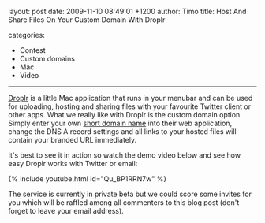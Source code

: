 layout: post
date: 2009-11-10 08:49:01 +1200
author: Timo
title: Host And Share Files On Your Custom Domain With Droplr

categories:
  - Contest
  - Custom domains
  - Mac
  - Video

----

[Droplr](http://droplr.com "Droplr") is a little Mac application that runs in your menubar and can be used for uploading, hosting and sharing files with your favourite Twitter client or other apps. What we really like with Droplr is the custom domain option. Simply enter your own [short domain name](https://iwantmyname.com/short-domain-search "Short Domain Search") into their web application, change the DNS A record settings and all links to your hosted files will contain your branded URL immediately.

It's best to see it in action so watch the demo video below and see how easy Droplr works with Twitter or email:

{% include youtube.html id="Qu_BP1RRN7w" %}

The service is currently in private beta but we could score some invites for you which will be raffled among all commenters to this blog post (don't forget to leave your email address).
